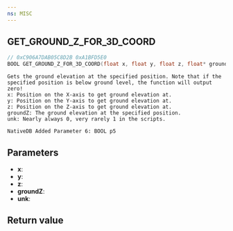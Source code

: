 ```yaml
---
ns: MISC
---
```

## GET_GROUND_Z_FOR_3D_COORD

```c
// 0xC906A7DAB05C8D2B 0xA1BFD5E0
BOOL GET_GROUND_Z_FOR_3D_COORD(float x, float y, float z, float* groundZ, BOOL unk);
```

```
Gets the ground elevation at the specified position. Note that if the specified position is below ground level, the function will output zero!  
x: Position on the X-axis to get ground elevation at.  
y: Position on the Y-axis to get ground elevation at.  
z: Position on the Z-axis to get ground elevation at.  
groundZ: The ground elevation at the specified position.  
unk: Nearly always 0, very rarely 1 in the scripts.  
```

```
NativeDB Added Parameter 6: BOOL p5
```

## Parameters
* **x**: 
* **y**: 
* **z**: 
* **groundZ**: 
* **unk**: 

## Return value
